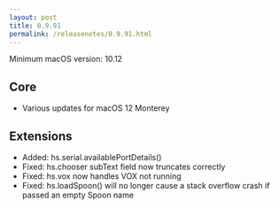 ```yaml
---
layout: post
title: 0.9.91
permalink: /releasenotes/0.9.91.html
---
```


Minimum macOS version: 10.12

## Core

  * Various updates for macOS 12 Monterey

## Extensions

  * Added: hs.serial.availablePortDetails()
  * Fixed: hs.chooser subText field now truncates correctly
  * Fixed: hs.vox now handles VOX not running
  * Fixed: hs.loadSpoon() will no longer cause a stack overflow crash if passed an empty Spoon name
